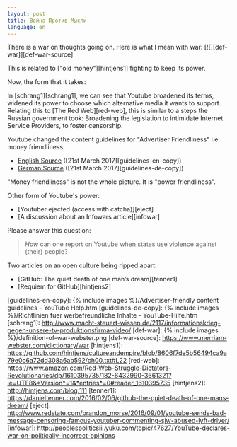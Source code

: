 ```yaml
---
layout: post
title: Война Против Мысли
language: en
---
```


There is a war on thoughts going on. Here is what I mean with war:
[![][def-war]][def-war-source]

This is related to ["old money"][hintjens1] fighting to keep its power.

Now, the form that it takes:

In [schrang1][schrang1], we can see that Youtube broadened its terms,
widened its power to choose which alternative media it wants to support.
Relating this to [The Red Web][red-web], this is similar to a steps the Russian government took:
Broadening the legislation to intimidate Internet Service Providers, to
foster censorship.

Youtube changed the content guidelines for "Advertiser Friendliness" i.e.
money friendliness.

- [English Source][guidelines-en] ([21st March 2017][guidelines-en-copy])
- [German Source][guidelines-de] ([21st March 2017][guidelines-de-copy])

"Money friendliness" is not the whole picture.
It is "power friendliness".

Other form of Youtube's power:

- [Youtuber ejected (access with catcha)][eject]
- [A discussion about an Infowars article][infowar]

Please answer this question:

> *How* can one report on Youtube when states use violence against (their) people?

Two articles on an open culture being ripped apart:

- [GitHub: The quiet death of one man’s dream][tenner1]
- [Requiem for GitHub][hintjens2]



[guidelines-en]: https://support.google.com/youtube/answer/6162278?hl=en
[guidelines-de]: https://support.google.com/youtube/answer/6162278?hl=de
[guidelines-en-copy]: {% include images %}/Advertiser-friendly content guidelines - YouTube Help.htm
[guidelines-de-copy]: {% include images %}/Richtlinien fuer werbefreundliche Inhalte - YouTube-Hilfe.htm
[schrang1]: http://www.macht-steuert-wissen.de/2117/informationskrieg-gegen-unsere-tv-produktionsfirma-video/
[def-war]: {% include images %}/definition-of-war-webster.png
[def-war-source]: https://www.merriam-webster.com/dictionary/war
[hintjens1]: https://github.com/hintjens/cultureandempire/blob/8606f7de5b56494ca9a79e0c6a72dd308a6ab592/ch00.txt#L22
[red-web]: https://www.amazon.com/Red-Web-Struggle-Dictators-Revolutionaries/dp/1610395735/182-6432990-3661321?ie=UTF8&*Version*=1&*entries*=0#reader_1610395735
[hintjens2]: http://hintjens.com/blog:111
[tenner1]: https://danieltenner.com/2016/02/06/github-the-quiet-death-of-one-mans-dream/
[eject]: http://www.redstate.com/brandon_morse/2016/09/01/youtube-sends-bad-message-censoring-famous-youtuber-commenting-sjw-abused-lyft-driver/
[infowar]: http://peoplespoliticsiii.yuku.com/topic/47627/YouTube-declares-war-on-politically-incorrect-opinions
